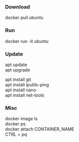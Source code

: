 ### Download
docker pull ubuntu


### Run
docker run -it ubuntu


### Update
apt update  
apt upgrade  

apt install git  
apt install iputils-ping  
apt install nano  
apt install net-tools  


### Misc
docker image ls  
docker ps  
docker attach CONTAINER_NAME  
CTRL + pq  
